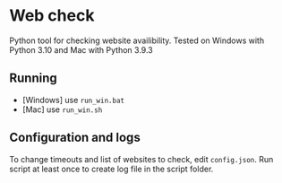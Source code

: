 # Web check

Python tool for checking website availibility.
Tested on Windows with Python 3.10 and Mac with Python 3.9.3

## Running

* [Windows] use `run_win.bat`
* [Mac] use `run_win.sh`

## Configuration and logs

To change timeouts and list of websites to check, edit `config.json`.
Run script at least once to create log file in the script folder.
